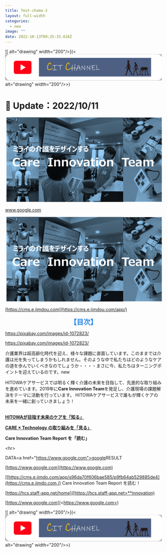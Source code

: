 ```yaml
---
title: Test-chama-2
layout: full-width
categories:
  - new
image: ""
date: 2022-10-13T09:25:33.616Z
---
```

[!\[](/images/1589353709.png) alt="drawing" width="200"/>](<![](/images/1589353709.png) alt="drawing" width="200"/>>)<h1 class="black-600 text-right text-xs"> 🔄 Update：2022/10/11</h1>

![](/images/hi1.png)

www.google.com

[![](/images/hi1.png)](![](/images/hi1.png))

[https://cms.e.jimdou.com](https://cms.e.jimdou.com/app/)

<div id="目次" style="text-align: center; font-size: 22px;">
<span style="font-size: 20px;"><b style="font-size: 22px;"><span class="sp" style="color: #2886eb;">【目次</span></b><b style="font-size: 22px;"><span class="sp" style="color: #2886eb;">】</span></b></span>
</div>

<https://pixabay.com/images/id-1072823/>

https://pixabay.com/images/id-1072823/

介護業界は超高齢化時代を迎え、様々な課題に直面しています。このままでは介護は光を失ってしまうかもしれません。そのような中で私たちはどのようなケアの道を歩んでいくべきなのでしょうか・・・・まさに今、私たちはターニングポイントを迎えているのです。new

HITOWAケアサービスでは明るく輝く介護の未来を目指して、先進的な取り組みを進めています。2019年に**Care Innovation Team**を発足し、介護現場の課題解決をテーマに活動を行っています。 HITOWAケアサービスで誰もが輝くケアの未来を一緒に創っていきましょう！<br><br>

<span class="text-xl text-green-500 font-bold">**[HITOWAが目指す未来のケアを「知る」](https://cms.e.jimdo.com/app/s96da70f606bae585/p4cf07ce27fc3befe/ "HITOWAが目指す未来のケアを知る！")**</span>

<!--EndFragment-->

<span class="text-xl text-red-500 font-bold">**[CARE × Technology の取り組みを「見る」](https://cms.e.jimdo.com/app/s96da70f606bae585/p3bfb13d1c0fdcd5a/ "HITOWAの Care Innovation の取り組みを見る！")**</span>

<!--EndFragment-->

<!--StartFragment-->

<span class="text-xl text-yellow-500 font-bold">**Care Innovation Team Report を「読む」**</span>

<!--EndFragment-->

<﻿hr>

<!--StartFragment-->

DATA<﻿a href="https://www.google.com">google</a>RESULT

<!--EndFragment-->

[﻿https://www.google.com](https://www.google.com)

[﻿[https://cms.e.jimdo.com/app/s96da70f606bae585/p9fb64ab529885de4](https://cms.e.jimdo.com,/) Care Innovation Team Report を読む！

[https://hcs.staff-app.net/home]([https://hcs.staff-app.net>**innovation)

[﻿https://www.google.com](<﻿https://www.google.com>)



[!\[](/images/1589353709.png) alt="drawing" width="200"/>](<![](/images/1589353709.png) alt="drawing" width="200"/>>)